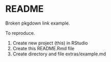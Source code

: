 README
================

Broken pkgdown link example.

To reproduce.

1.  Create new project (this) in RStudio
2.  Create this README.Rmd file
3.  Create directory and file extras/example.md
